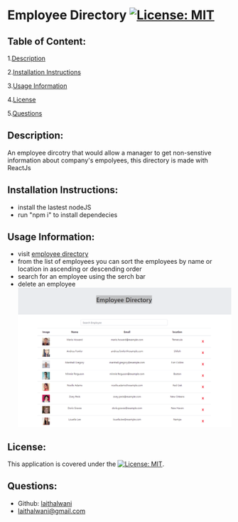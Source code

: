 # Employee Directory           [![License: MIT](https://img.shields.io/badge/License-MIT-yellow.svg)](https://opensource.org/licenses/MIT) 

## Table of Content:
1.[Description](#Description)

2.[Installation Instructions](#Installation-Instructions)

3.[Usage Information](#Usage-Information)

4.[License](#License)

5.[Questions](#Questions)


## Description:
An employee dircotry that would allow a manager to get non-senstive information about company's empolyees, this directory is made with ReactJs

## Installation Instructions:
* install the lastest nodeJS 
* run "npm i" to install dependecies 

## Usage Information:
* visit [employee directory](https://laithalwani.github.io/employee-directory/) 
* from the list of employees you can sort the employees by name or location in ascending or descending order 
* search for an employee using the serch bar
* delete an employee
![](./public/assets/images/directory.png)

## License:
This application is covered under the [![License: MIT](https://img.shields.io/badge/License-MIT-yellow.svg)](https://opensource.org/licenses/MIT).    

## Questions:
* Github: [laithalwani](https://github.com/laithalwani)
* laithalwani@gmail.com